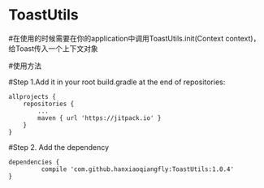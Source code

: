 # ToastUtils
#在使用的时候需要在你的application中调用ToastUtils.init(Context context)，给Toast传入一个上下文对象

#使用方法

#Step 1.Add it in your root build.gradle at the end of repositories:

	allprojects {
		repositories {
			...
			maven { url 'https://jitpack.io' }
		}
	}
#Step 2. Add the dependency

	dependencies {
	         compile 'com.github.hanxiaoqiangfly:ToastUtils:1.0.4'
	}
